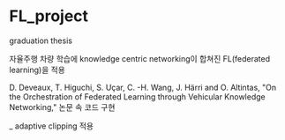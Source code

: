 # FL_project

graduation thesis

자율주행 차량 학습에 knowledge centric networking이 합쳐진 FL(federated learning)을 적용

D. Deveaux, T. Higuchi, S. Uçar, C. -H. Wang, J. Härri and O. Altintas, 
"On the Orchestration of Federated Learning through Vehicular Knowledge Networking," 논문 속 코드 구현 

_ adaptive clipping 적용 
